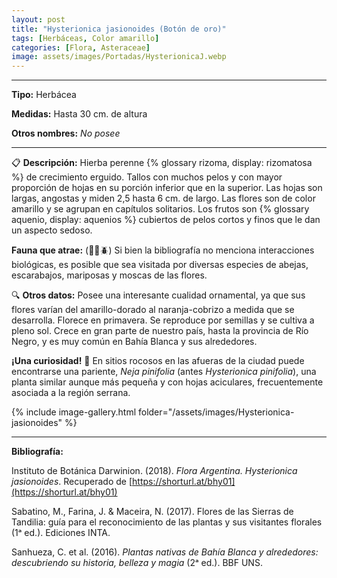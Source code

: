 ```yaml
---
layout: post
title: "Hysterionica jasionoides (Botón de oro)"
tags: [Herbáceas, Color amarillo]
categories: [Flora, Asteraceae]
image: assets/images/Portadas/HysterionicaJ.webp
---
```


***

**Tipo:** Herbácea

**Medidas:** Hasta 30 cm. de altura

**Otros nombres:** *No posee*

***

📋 **Descripción:** Hierba perenne {% glossary rizoma, display: rizomatosa %} de crecimiento erguido. Tallos con muchos pelos y con mayor proporción de hojas en su porción inferior que en la superior. Las hojas son largas, angostas y miden 2,5 hasta 6 cm. de largo. Las flores son de color amarillo y se agrupan en capítulos solitarios. Los frutos son {% glossary aquenio, display: aquenios %} cubiertos de pelos cortos y finos que le dan un aspecto sedoso.

**Fauna que atrae:** (🦋🐝🪲) Si bien la bibliografía no menciona interacciones biológicas, es posible que sea visitada por diversas especies de abejas, escarabajos, mariposas y moscas de las flores.

🔍 **Otros datos:** Posee una interesante cualidad ornamental, ya que sus flores varían del amarillo-dorado al naranja-cobrizo a medida que se desarrolla. Florece en primavera. Se reproduce por semillas y se cultiva a pleno sol. Crece en gran parte de nuestro país, hasta la provincia de Río Negro, y es muy común en Bahía Blanca y sus alrededores.

**¡Una curiosidad!** 👀 En sitios rocosos en las afueras de la ciudad puede encontrarse una pariente, *Neja pinifolia* (antes *Hysterionica pinifolia*), una planta similar aunque más pequeña y con hojas aciculares, frecuentemente asociada a la región serrana.

 {% include image-gallery.html folder="/assets/images/Hysterionica-jasionoides" %}

***

**Bibliografía:**

Instituto de Botánica Darwinion. (2018). *Flora Argentina. Hysterionica jasionoides*. Recuperado de 
[https://shorturl.at/bhy01](https://shorturl.at/bhy01)

Sabatino, M., Farina, J. & Maceira, N. (2017). Flores de las Sierras de Tandilia: guía para el reconocimiento de las plantas y sus visitantes florales (1ᵃ ed.). Ediciones INTA.

Sanhueza, C. et al. (2016). *Plantas nativas de Bahía Blanca y alrededores: descubriendo su historia, belleza y magia* (2ᵃ ed.). BBF UNS.
